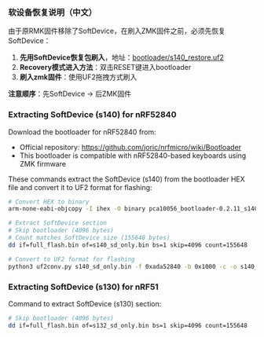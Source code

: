 ### 软设备恢复说明（中文）

由于原RMK固件移除了SoftDevice，在刷入ZMK固件之前，必须先恢复SoftDevice：

1. **先用SoftDevice恢复包刷入**，地址：[bootloader/s140_restore.uf2](./s140_6.1.1_restore_no_mbr.uf2)
2. **Recovery模式进入方法**：双击RESET键进入bootloader
3. **刷入zmk固件**：使用UF2拖拽方式刷入

**注意顺序**：先SoftDevice → 后ZMK固件

    
### Extracting SoftDevice (s140) for nRF52840

Download the bootloader for nRF52840 from:

- Official repository: https://github.com/joric/nrfmicro/wiki/Bootloader
- This bootloader is compatible with nRF52840-based keyboards using ZMK firmware

These commands extract the SoftDevice (s140) from the bootloader HEX file and convert it to UF2 format for flashing:

```bash
# Convert HEX to binary
arm-none-eabi-objcopy -I ihex -O binary pca10056_bootloader-0.2.11_s140_6.1.1.hex full_flash.bin

# Extract SoftDevice section
# Skip bootloader (4096 bytes)
# Count matches SoftDevice size (155648 bytes)
dd if=full_flash.bin of=s140_sd_only.bin bs=1 skip=4096 count=155648

# Convert to UF2 format for flashing
python3 uf2conv.py s140_sd_only.bin -f 0xada52840 -b 0x1000 -c -o s140_restore.uf2
```

### Extracting SoftDevice (s130) for nRF51

Command to extract SoftDevice (s130) section:

```bash
# Skip bootloader (4096 bytes)
dd if=full_flash.bin of=s132_sd_only.bin bs=1 skip=4096 count=155648
```
